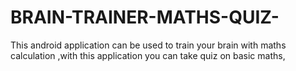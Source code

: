 # BRAIN-TRAINER-MATHS-QUIZ-
This android application can be used to train your brain with maths calculation ,with this application you can take quiz on basic maths,
